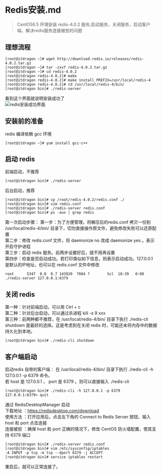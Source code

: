 # Redis安装.md

> CentOS6.5 环境安装 redis-4.0.2 服务,启动服务，关闭服务，启动客户端，解决redis服务连接被拒的问题

## 理想流程

```
[root@itdragon ~]# wget http://download.redis.io/releases/redis-4.0.2.tar.gz
[root@itdragon ~]# tar -zxvf redis-4.0.2.tar.gz
[root@itdragon ~]# cd redis-4.0.2
[root@itdragon redis-4.0.2]# make
[root@itdragon redis-4.0.2]# make install PREFIX=/usr/local/redis-4
[root@itdragon redis-4.0.2]# cd /usr/local/redis-4/bin/
[root@itdragon bin]# ./redis-server
```
看到这个界面就说明安装成功了  
![redis安装成功界面](https://images2018.cnblogs.com/blog/806956/201711/806956-20171124115546984-1987305277.png)

## 安装前的准备
redis 编译依赖 gcc 环境
```
[root@itdragon ~]# yum install gcc-c++
```
## 启动 redis
前端启动，不推荐
```
[root@itdragon bin]# ./redis-server
```
后台启动，推荐
```
[root@itdragon bin]# cp /root/redis-4.0.2/redis.conf ./
[root@itdragon bin]# vim redis.conf
[root@itdragon bin]# ./redis-server redis.conf 
[root@itdragon bin]# ps -aux | grep redis
```
第一次启动步骤：
第一步：为了方便管理，将解压后的redis.conf 拷贝一份到 /usr/local/redis-4/bin/ 目录下，切勿直接操作原文件，避免修改失败可以还原配置    
第二步：修改 redis.conf 文件，将 daemonize no 改成 daemonize yes 。表示开启守护进程  
第三步：启动 redis 服务。前两步设置好后，就不用再设置  
第四步：检查是否启动成功。若打印类似如下信息，则表示启动成功。127.0.0.1 是默认的IP地址，也可以在 redis.conf 文件中修改  
```
root      5347  0.0  0.7 143920  7604 ?        Ssl  10:39   0:00 ./redis-server 127.0.0.1:6379
```

## 关闭 redis 
第一种：针对前端启动，可以用 Ctrl + c  
第二种：针对后台启动，可以通过杀进程 kill -s 9 xxx  
第三种：前两种都不推荐，在 /usr/local/redis-4/bin/ 目录下执行 ./redis-cli shutdown 是最好的选择。这是考虑到在关闭 redis 时，可能还未将内存中的数据持久化到本地。
```
[root@itdragon bin]# ./redis-cli shutdown
```

## 客户端启动
启动redis 自带的客户端：
在 /usr/local/redis-4/bin/ 目录下执行 ./redis-cli -h 127.0.0.1 -p 6379 命令。  
若 host 是 127.0.0.1 ， port 是 6379 。则可以直接输入 ./redis-cli
```
[root@itdragon bin]# ./redis-cli -h 127.0.0.1 -p 6379
127.0.0.1:6379> quit
```
通过 RedisDesktopManager 启动  
下载地址 ：https://redisdesktop.com/download   
使用方法 ：打开应用后，点击左下角的 Connect to Redis Server 按钮，输入 host 和 port 点击连接  
连接被拒 ：确保 host 和 port 正确的情况下，修改 CentOS 防火墙配置，使其支持 6379 端口   
```
[root@itdragon bin]# ./redis-server redis.conf 
[root@itdragon bin]# vim /etc/sysconfig/iptables
-A INPUT -p tcp -m tcp --dport 6379 -j ACCEPT
[root@itdragon bin]# service iptables restart
```
重启后，就可以正常连接了。


